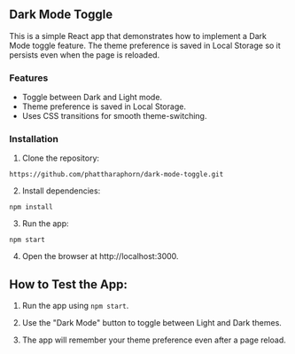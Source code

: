 ##  Dark Mode Toggle
This is a simple React app that demonstrates how to implement a Dark Mode toggle feature. The theme preference is saved in Local Storage so it persists even when the page is reloaded.

### Features
- Toggle between Dark and Light mode.
- Theme preference is saved in Local Storage.
- Uses CSS transitions for smooth theme-switching.
  
### Installation

1. Clone the repository:

```
https://github.com/phattharaphorn/dark-mode-toggle.git  
```

2. Install dependencies:

```
npm install
```

3. Run the app:

```
npm start
```

4. Open the browser at http://localhost:3000.
  
## How to Test the App:

1. Run the app using `npm start`.
   
2. Use the "Dark Mode" button to toggle between Light and Dark themes.
   
3. The app will remember your theme preference even after a page reload.

